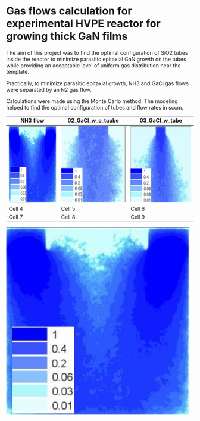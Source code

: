 # Gas flows calculation for experimental HVPE reactor for growing thick GaN films

The aim of this project was to find the optimal configuration of SiO2 tubes inside the reactor to minimize parasitic epitaxial GaN growth on the tubes while providing an acceptable level of uniform gas distribution near the template.

Practically, to minimize parasitic epitaxial growth, NH3 and GaCl gas flows were separated by an N2 gas flow.

Calculations were made using the Monte Carlo method. The modeling helped to find the optimal configuration of tubes and flow rates in sccm.

| NH3 flow                                                                                                               | 02_GaCl_w_o_tuube | 03_GaCl_w_tube |
|----------------------------------------------------------------------------------------------------------------        |----------|----------|
| <img src="https://github.com/elkinms/Python_gas_flows/blob/main/01_NH3.png" alt="NH3 flow" width="200" height="205">   |  <img src="https://github.com/elkinms/Python_gas_flows/blob/main/02_GaCl_w_o_tuube.png" alt="GaCl1 flow" width="200" height="205">|  <img src="https://github.com/elkinms/Python_gas_flows/blob/main/03_GaCl_w_tube.png" alt="GaCl2 flow" width="200" height="205"> |
| Cell 4   | Cell 5   | Cell 6   |
| Cell 7   | Cell 8   | Cell 9   |




<img src="https://github.com/elkinms/Python_gas_flows/blob/main/01_NH3.png" alt="NH3 flow" width="492" height="504">

